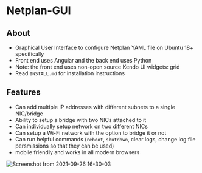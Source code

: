 # Netplan-GUI

## About

- Graphical User Interface to configure Netplan YAML file on Ubuntu 18+ specifically
- Front end uses Angular and the back end uses Python
- Note: the front end uses non-open source Kendo UI widgets: grid
- Read `INSTALL.md` for installation instructions

## Features

- Can add multiple IP addresses with different subnets to a single NIC/bridge
- Ability to setup a bridge with two NICs attached to it
- Can individually setup network on two different NICs
- Can setup a Wi-Fi network with the option to bridge it or not
- Can run helpful commands (`reboot`, `shutdown`, clear logs, change log file persmissions so that they can be used)
- mobile friendly and works in all modern browsers

![Screenshot from 2021-09-26 16-30-03](https://user-images.githubusercontent.com/12835202/134824903-3feaeac5-f23e-4280-b242-15a0db7c03f3.png)
